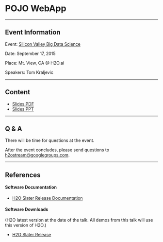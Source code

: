 # POJO WebApp

---

## Event Information

Event: [Silicon Valley Big Data Science]()

Date: September 17, 2015

Place: Mt. View, CA @ H2O.ai

Speakers: Tom Kraljevic

---

## Content

* [Slides PDF](PojoWebApp_TK_2015_09_17.pptx.pdf)
* [Slides PPT](PojoWebApp_TK_2015_09_17.pptx)

---

## Q & A

There will be time for questions at the event.

After the event concludes, please send questions to <h2ostream@googlegroups.com>.

---

## References

#### Software Documentation

* [H2O Slater Release Documentation](http://h2o-release.s3.amazonaws.com/h2o/rel-slater/1/index.html)

#### Software Downloads

(H2O latest version at the date of the talk.  All demos from this talk will use this version of H2O.)

* [H2O Slater Release](http://h2o-release.s3.amazonaws.com/h2o/rel-slater/1/index.html)

